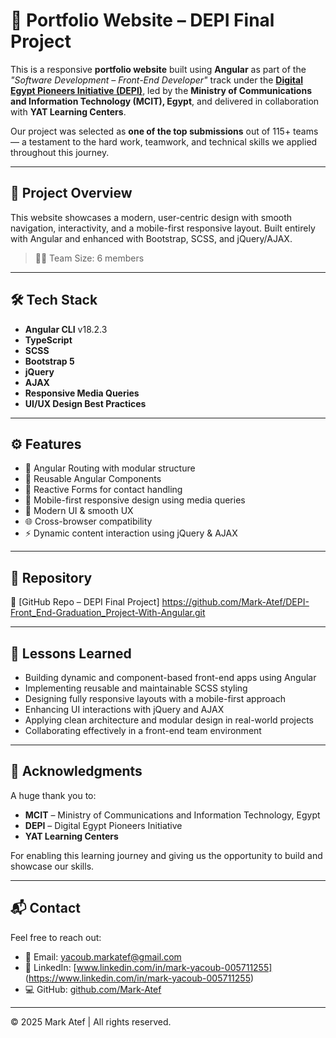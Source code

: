  # 🧾 Portfolio Website – DEPI Final Project

This is a responsive **portfolio website** built using **Angular** as part of the *"Software Development – Front-End Developer"* track under the [**Digital Egypt Pioneers Initiative (DEPI)**](https://depi.gov.eg/), led by the **Ministry of Communications and Information Technology (MCIT), Egypt**, and delivered in collaboration with **YAT Learning Centers**.

Our project was selected as **one of the top submissions** out of 115+ teams — a testament to the hard work, teamwork, and technical skills we applied throughout this journey.

---

## 🚀 Project Overview

This website showcases a modern, user-centric design with smooth navigation, interactivity, and a mobile-first responsive layout. Built entirely with Angular and enhanced with Bootstrap, SCSS, and jQuery/AJAX.

> 👨‍💻 Team Size: 6 members  

---

## 🛠️ Tech Stack

- **Angular CLI** v18.2.3  
- **TypeScript**  
- **SCSS**  
- **Bootstrap 5**  
- **jQuery**  
- **AJAX**  
- **Responsive Media Queries**  
- **UI/UX Design Best Practices**

---

## ⚙️ Features

- 🔁 Angular Routing with modular structure  
- 🧩 Reusable Angular Components  
- 📩 Reactive Forms for contact handling  
- 📱 Mobile-first responsive design using media queries  
- 🎨 Modern UI & smooth UX  
- 🌐 Cross-browser compatibility  
- ⚡ Dynamic content interaction using jQuery & AJAX

---

## 📂 Repository

🔗 [GitHub Repo – DEPI Final Project]  https://github.com/Mark-Atef/DEPI-Front_End-Graduation_Project-With-Angular.git

---

## 🧠 Lessons Learned

- Building dynamic and component-based front-end apps using Angular  
- Implementing reusable and maintainable SCSS styling  
- Designing fully responsive layouts with a mobile-first approach  
- Enhancing UI interactions with jQuery and AJAX  
- Applying clean architecture and modular design in real-world projects  
- Collaborating effectively in a front-end team environment

---

## 🙌 Acknowledgments

A huge thank you to:

- **MCIT** – Ministry of Communications and Information Technology, Egypt  
- **DEPI** – Digital Egypt Pioneers Initiative  
- **YAT Learning Centers**  

For enabling this learning journey and giving us the opportunity to build and showcase our skills.

---

## 📬 Contact

Feel free to reach out:

- 📧 Email: yacoub.markatef@gmail.com  
- 💼 LinkedIn: [www.linkedin.com/in/mark-yacoub-005711255] (https://www.linkedin.com/in/mark-yacoub-005711255)  
- 💻 GitHub: [github.com/Mark-Atef](https://github.com/Mark-Atef)

---

© 2025 Mark Atef | All rights reserved.






